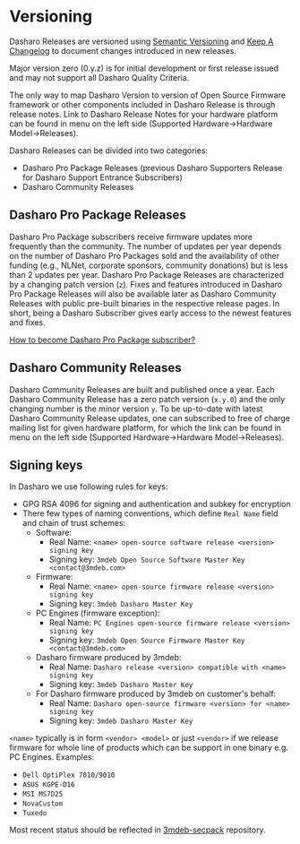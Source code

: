 # Versioning

Dasharo Releases are versioned using [Semantic Versioning](https://semver.org/)
and [Keep A Changelog](https://keepachangelog.com/en/1.0.0/) to document
changes introduced in new releases.

Major version zero (0.y.z) is for initial development or first release issued
and may not support all Dasharo Quality Criteria.

The only way to map Dasharo Version to version of Open Source Firmware
framework or other components included in Dasharo Release is through release
notes. Link to Dasharo Release Notes for your hardware platform can be found
in menu on the left side (Supported Hardware->Hardware Model->Releases).

Dasharo Releases can be divided into two categories:

* Dasharo Pro Package Releases (previous Dasharo Supporters Release for
  Dasharo Support Entrance Subscribers)
* Dasharo Community Releases

## Dasharo Pro Package Releases

Dasharo Pro Package subscribers receive firmware updates more
frequently than the community. The number of updates per year depends on the
number of Dasharo Pro Packages sold and the availability of other
funding (e.g., NLNet, corporate sponsors, community donations) but is less
than 2 updates per year. Dasharo Pro Package Releases are characterized
by a changing patch version (`z`). Fixes and features introduced in Dasharo
Pro Package Releases will also be available later as Dasharo Community
Releases with public pre-built binaries in the respective release pages. In
short, being a Dasharo Subscriber gives early access to the newest features
and fixes.

[How to become Dasharo Pro Package subscriber?](../ways-you-can-help-us.md#become-a-dasharo-pro-package-subscriber)

## Dasharo Community Releases

Dasharo Community Releases are built and published once a year. Each Dasharo
Community Release has a zero patch version (`x.y.0`) and the only changing
number is the minor version `y`. To be up-to-date with latest Dasharo
Community Release updates, one can subscribed to free of charge mailing list
for given hardware platform, for which the link can be found in menu on the
left side (Supported Hardware->Hardware Model->Releases).

## Signing keys

In Dasharo we use following rules for keys:

* GPG RSA 4096 for signing and authentication and subkey for encryption
* There few types of naming conventions, which define `Real Name` field and
  chain of trust schemes:
    - Software:
        + Real Name: `<name> open-source software release <version> signing key`
        + Signing key: `3mdeb Open Source Software Master Key <contact@3mdeb.com>`
    - Firmware:
        + Real Name: `<name> open-source firmware release <version> signing key`
        + Signing key: `3mdeb Dasharo Master Key`
    - PC Engines (firmware exception):
        + Real Name: `PC Engines open-source firmware release <version> signing key`
        + Signing key: `3mdeb Open Source Firmware Master Key <contact@3mdeb.com>`
    - Dasharo firmware produced by 3mdeb:
        + Real Name: `Dasharo release <version> compatible with <name> signing key`
        + Signing key: `3mdeb Dasharo Master Key`
    - For Dasharo firmware produced by 3mdeb on customer's behalf:
        + Real Name: `Dasharo open-source firmware <version> for <name> signing key`
        + Signing key: `3mdeb Dasharo Master Key`

`<name>` typically is in form `<vendor> <model>` or just `<vendor>` if we
release firmware for whole line of products which can be support in one binary
e.g. PC Engines. Examples:

* `Dell OptiPlex 7010/9010`
* `ASUS KGPE-D16`
* `MSI MS7D25`
* `NovaCustom`
* `Tuxedo`

Most recent status should be reflected in
[3mdeb-secpack](https://github.com/3mdeb/3mdeb-secpack) repository.
